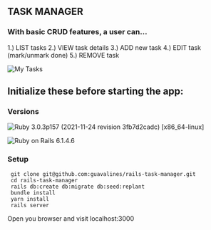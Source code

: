 ## TASK MANAGER
### With basic CRUD features, a user can... 
1.) LIST tasks  2.) VIEW task details  3.) ADD new task  4.) EDIT task (mark/unmark done)  5.) REMOVE task

![My Tasks](https://user-images.githubusercontent.com/100665876/210464460-480d1526-3358-4f07-9513-e1c15d8bd287.jpeg)



## Initialize these before starting the app:

### Versions

![Ruby](https://img.shields.io/badge/Ruby-CC342D?style=for-the-badge&logo=ruby&logoColor=white) 3.0.3p157 (2021-11-24 revision 3fb7d2cadc) [x86_64-linux]

![Ruby on Rails](https://img.shields.io/badge/Ruby_on_Rails-CC0000?style=for-the-badge&logo=ruby-on-rails&logoColor=white) 6.1.4.6

### Setup

```
 git clone git@github.com:guavalines/rails-task-manager.git
 cd rails-task-manager
 rails db:create db:migrate db:seed:replant
 bundle install
 yarn install
 rails server
```
Open you browser and visit localhost:3000
